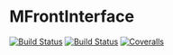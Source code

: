 # MFrontInterface

[![Build Status](https://travis-ci.com/JuliaFEM/MFrontInterface.jl.svg?branch=master)](https://travis-ci.com/JuliaFEM/MFrontInterface.jl)
[![Build Status](https://ci.appveyor.com/api/projects/status/github/JuliaFEM/MFrontInterface.jl?svg=true)](https://ci.appveyor.com/project/JuliaFEM/MFrontInterface-jl)
[![Coveralls](https://coveralls.io/repos/github/JuliaFEM/MFrontInterface.jl/badge.svg?branch=master)](https://coveralls.io/github/JuliaFEM/MFrontInterface.jl?branch=master)
